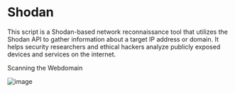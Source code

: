 # Shodan
This script is a Shodan-based network reconnaissance tool that utilizes the Shodan API to gather information about a target IP address or domain. It helps security researchers and ethical hackers analyze publicly exposed devices and services on the internet.

Scanning the Webdomain

![image](https://github.com/user-attachments/assets/6e2fecca-dcea-4741-ac01-499756a58257)

